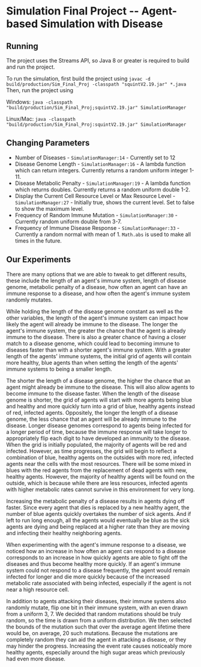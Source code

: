 # Simulation Final Project -- Agent-based Simulation with Disease

## Running

The project uses the Streams API, so Java 8 or greater is required to build and 
run the project.

To run the simulation, first build the project using 
`javac -d build/production/Sim_Final_Proj -classpath "squintV2.19.jar" *.java`
Then, run the project using 

Windows: `java -classpath "build/production/Sim_Final_Proj;squintV2.19.jar" SimulationManager`

Linux/Mac: `java -classpath "build/production/Sim_Final_Proj:squintV2.19.jar" SimulationManager`


## Changing Parameters

- Number of Diseases - `SimulationManager:14` - Currently set to 12
- Disease Genome Length - `SimulationManager:16` - A lambda function which can return integers.
Currently returns a random uniform integer 1-11.
- Disease Metabolic Penalty - `SimulationManager:19` - A lambda function which returns doubles.
Currently returns a random uniform double 1-2.
- Display the Current Cell Resource Level or Max Resource Level - `SimulationManager:27` - Initially true,
shows the current level. Set to false to show the maximum level.
- Frequency of Random Immune Mutation - `SimulationManager:30` - Currently random uniform double from 3-7. 
- Frequency of Immune Disease Response - `SimulationManager:33` - Currently a random normal with
mean of 1. `Math.abs` is used to make all times in the future.

## Our Experiments

There are many options that we are able to tweak to get different results, 
these include the length of an agent's immune system, length of disease genome,
metabolic penalty of a disease, how often an agent can have an immune response 
to a disease, and how often the agent's immune system randomly mutates.

While holding the length of the disease genome constant as well as the other variables,
the length of the agent's immune system can impact how likely the agent will already
be immune to the disease. The longer the agent's immune system, the greater the 
chance that the agent is already immune to the disease. There is also a greater 
chance of having a closer match to a disease genome, which could lead to becoming
immune to diseases faster than with a shorter agent's immune system. With a greater
length of the agents' immune systems, the initial grid of agents will contain more
healthy, blue agents than when setting the length of the agents' immune systems to
being a smaller length.

The shorter the length of a disease genome, the higher the chance that an agent might
already be immune to the disease. This will also allow agents to become immune to
the disease faster. When the length of the disease genome is shorter, the grid of 
agents will start with more agents being blue and healthy and more quickly turn 
into a grid of blue, healthy agents instead of red, infected agents. Oppositely, 
the longer the length of a disease genome, the less chance that an agent will be 
already immune to the disease.  Longer disease genomes correspond to agents being 
infected for a longer period of time, because the immune response will take longer 
to appropriately flip each digit to have developed an immunity to the disease. 
When the grid is initially populated, the majority of agents will be red and 
infected. However, as time progresses, the grid will begin to reflect a combination
of blue, healthy agents on the outsides with more red, infected agents near the
cells with the most resources. There will be some mixed in blues with the red
agents from the replacement of dead agents with new, healthy agents. However, the
majority of healthy agents will be found on the outside, which is because while
there are less resources, infected agents with higher metabolic rates cannot
survive in this environment for very long.

Increasing the metabolic penalty of a disease results in agents dying off faster. 
Since every agent that dies is replaced by a new healthy agent, the number of 
blue agents quickly overtakes the number of sick agents. And if left to run long
enough, all the agents would eventually be blue as the sick agents are dying and
being replaced at a higher rate than they are moving and infecting their healthy
neighboring agents.

When experimenting with the agent's immune response to a disease, we noticed how 
an increase in how often an agent can respond to a disease corresponds to an
increase in how quickly agents are able to fight off the diseases and thus become
healthy more quickly. If an agent's immune system could not respond to a disease
frequently, the agent would remain infected for longer and die more quickly 
because of the increased metabolic rate associated with being infected, 
especially if the agent is not near a high resource cell.

In addition to agents attacking their diseases, their immune systems also randomly 
mutate, flip one bit in their immune system, with an even drawn from a uniform 3, 7.
We decided that random mutations should be truly random, so the time is drawn from 
a uniform distribution. We then selected the bounds of the mutation such that over
the average agent lifetime there would be, on average, 20 such mutations. 
Because the mutations are completely random they can aid the agent in attacking a 
disease, or they may hinder the progress. Increasing the event rate causes 
noticeably more healthy agents, especially around the high sugar areas which 
previously had even more disease.
